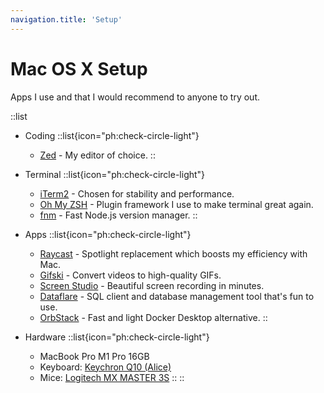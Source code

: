```yaml
---
navigation.title: 'Setup'
---
```


# Mac OS X Setup

Apps I use and that I would recommend to anyone to try out.

::list
- Coding
  ::list{icon="ph:check-circle-light"}
  - [Zed](https://zed.dev) - My editor of choice.
  ::

- Terminal
  ::list{icon="ph:check-circle-light"}
  - [iTerm2](https://iterm2.com/) - Chosen for stability and performance.
  - [Oh My ZSH](https://ohmyz.sh/) - Plugin framework I use to make terminal great again.
  - [fnm](https://github.com/Schniz/fnm) - Fast Node.js version manager.
  ::

- Apps
  ::list{icon="ph:check-circle-light"}
  - [Raycast](https://www.raycast.com/) - Spotlight replacement which boosts my efficiency with Mac.
  - [Gifski](https://sindresorhus.com/gifski) - Convert videos to high-quality GIFs.
  - [Screen Studio](https://www.screen.studio/) - Beautiful screen recording in minutes.
  - [Dataflare](https://dataflare.app/) - SQL client and database management tool that's fun to use.
  - [OrbStack](https://orbstack.dev/) - Fast and light Docker Desktop alternative.
  ::

- Hardware
  ::list{icon="ph:check-circle-light"}
  - MacBook Pro M1 Pro 16GB
  - Keyboard: [Keychron Q10 (Alice)](https://www.keychron.com/products/keychron-q10-alice-layout-qmk-custom-mechanical-keyboard)
  - Mice: [Logitech MX MASTER 3S](https://www.logitech.com/en-us/products/mice/mx-master-3s.910-006556.html)
  ::
::
